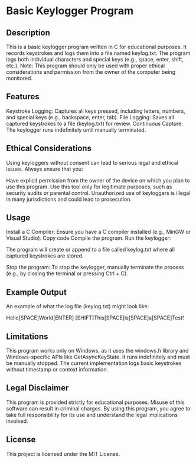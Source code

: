 # Basic Keylogger Program

## Description
This is a basic keylogger program written in C for educational purposes. It records keystrokes and logs them into a file named keylog.txt. The program logs both individual characters and special keys (e.g., space, enter, shift, etc.). Note: This program should only be used with proper ethical considerations and permission from the owner of the computer being monitored.

## Features
Keystroke Logging: Captures all keys pressed, including letters, numbers, and special keys (e.g., backspace, enter, tab).
File Logging: Saves all captured keystrokes to a file (keylog.txt) for review.
Continuous Capture: The keylogger runs indefinitely until manually terminated.

## Ethical Considerations
Using keyloggers without consent can lead to serious legal and ethical issues. Always ensure that you:

Have explicit permission from the owner of the device on which you plan to use this program.
Use this tool only for legitimate purposes, such as security audits or parental control.
Unauthorized use of keyloggers is illegal in many jurisdictions and could lead to prosecution.

## Usage
Install a C Compiler: Ensure you have a C compiler installed (e.g., MinGW or Visual Studio).
Copy code
Compile the program.
Run the keylogger:

The program will create or append to a file called keylog.txt where all captured keystrokes are stored.

Stop the program: To stop the keylogger, manually terminate the process (e.g., by closing the terminal or pressing Ctrl + C).

## Example Output
An example of what the log file (keylog.txt) might look like:

Hello[SPACE]World[ENTER]
[SHIFT]This[SPACE]is[SPACE]a[SPACE]Test!

## Limitations
This program works only on Windows, as it uses the windows.h library and Windows-specific APIs like GetAsyncKeyState.
It runs indefinitely and must be manually stopped.
The current implementation logs basic keystrokes without timestamp or context information.

## Legal Disclaimer
This program is provided strictly for educational purposes. Misuse of this software can result in criminal charges. By using this program, you agree to take full responsibility for its use and understand the legal implications involved.

## License
This project is licensed under the MIT License.
